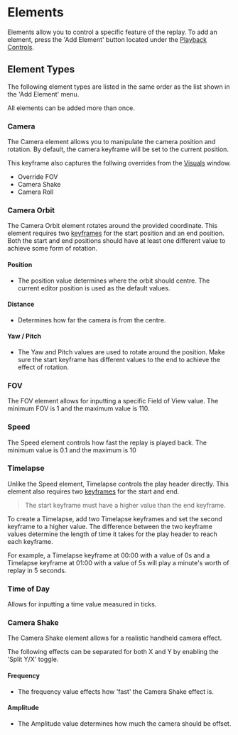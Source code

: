 # Elements

Elements allow you to control a specific feature of the replay. To add an element, press the 'Add Element' button located under the [Playback Controls](index.md).

## Element Types

The following element types are listed in the same order as the list shown in the 'Add Element' menu.

All elements can be added more than once.

### Camera

The Camera element allows you to manipulate the camera position and rotation. By default, the camera keyframe will be set to the current position.

This keyframe also captures the follwing overrides from the [Visuals](/flashback/docs/editor/visuals.md#overrides) window.

- Override FOV
- Camera Shake
- Camera Roll

### Camera Orbit

The Camera Orbit element rotates around the provided coordinate. This element requires two [keyframes](keyframes.md) for the start position and an end position. Both the start and end positions should have at least one different value to achieve some form of rotation.

#### Position 

 - The position value determines where the orbit should centre. The current editor position is used as the default values.

#### Distance

 - Determines how far the camera is from the centre.

#### Yaw / Pitch

 - The Yaw and Pitch values are used to rotate around the position. Make sure the start keyframe has different values to the end to achieve the effect of rotation. 

### FOV

The FOV element allows for inputting a specific Field of View value. The minimum FOV is 1 and the maximum value is 110.

### Speed

The Speed element controls how fast the replay is played back. The minimum value is 0.1 and the maximum is 10

### Timelapse

Unlike the Speed element, Timelapse controls the play header directly. This element also requires two [keyframes](keyframes.md) for the start and end.

> The start keyframe must have a higher value than the end keyframe.

To create a Timelapse, add two Timelapse keyframes and set the second keyframe to a higher value. The difference between the two keyframe values determine the length of time it takes for the play header to reach each keyframe.

For example, a Timelapse keyframe at 00:00 with a value of 0s and a Timelapse keyframe at 01:00 with a value of 5s will play a minute's worth of replay in 5 seconds.

### Time of Day

Allows for inputting a time value measured in ticks.

### Camera Shake

The Camera Shake element allows for a realistic handheld camera effect.

The following effects can be separated for both X and Y by enabling the 'Split Y/X' toggle.

#### Frequency

 - The frequency value effects how 'fast' the Camera Shake effect is.

#### Amplitude

 - The Amplitude value determines how much the camera should be offset.